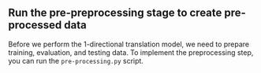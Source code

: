 ## Run the pre-preprocessing stage to create pre-processed data
Before we perform the 1-directional translation model, we need to prepare training, evaluation, and testing data. To implement the preprocessing step, you can run the `pre-processing.py` script.
